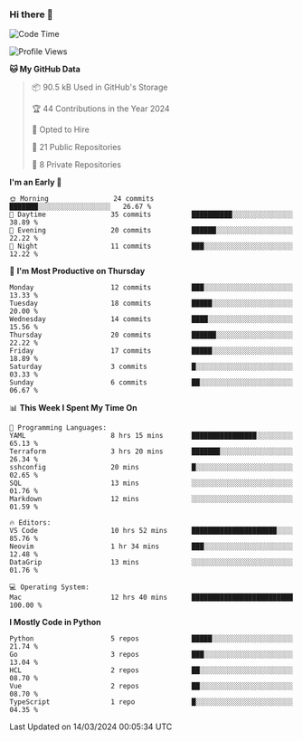 ### Hi there 👋
<!--![visitors](https://visitor-badge.glitch.me/badge?page_id=d0zingcat)-->
<!--
**d0zingcat/d0zingcat** is a ✨ _special_ ✨ repository because its `README.md` (this file) appears on your GitHub profile.

Here are some ideas to get you started:

- 🔭 I’m currently working on ...
- 🌱 I’m currently learning ...
- 👯 I’m looking to collaborate on ...
- 🤔 I’m looking for help with ...
- 💬 Ask me about ...
- 📫 How to reach me: ...
- 😄 Pronouns: ...
- ⚡ Fun fact: ...
-->
<!--START_SECTION:waka-->
![Code Time](http://img.shields.io/badge/Code%20Time-3%2C402%20hrs-blue)

![Profile Views](http://img.shields.io/badge/Profile%20Views-6-blue)

**🐱 My GitHub Data** 

> 📦 90.5 kB Used in GitHub's Storage 
 > 
> 🏆 44 Contributions in the Year 2024
 > 
> 💼 Opted to Hire
 > 
> 📜 21 Public Repositories 
 > 
> 🔑 8 Private Repositories 
 > 
**I'm an Early 🐤** 

```text
🌞 Morning                24 commits          ███████░░░░░░░░░░░░░░░░░░   26.67 % 
🌆 Daytime                35 commits          ██████████░░░░░░░░░░░░░░░   38.89 % 
🌃 Evening                20 commits          ██████░░░░░░░░░░░░░░░░░░░   22.22 % 
🌙 Night                  11 commits          ███░░░░░░░░░░░░░░░░░░░░░░   12.22 % 
```
📅 **I'm Most Productive on Thursday** 

```text
Monday                   12 commits          ███░░░░░░░░░░░░░░░░░░░░░░   13.33 % 
Tuesday                  18 commits          █████░░░░░░░░░░░░░░░░░░░░   20.00 % 
Wednesday                14 commits          ████░░░░░░░░░░░░░░░░░░░░░   15.56 % 
Thursday                 20 commits          ██████░░░░░░░░░░░░░░░░░░░   22.22 % 
Friday                   17 commits          █████░░░░░░░░░░░░░░░░░░░░   18.89 % 
Saturday                 3 commits           █░░░░░░░░░░░░░░░░░░░░░░░░   03.33 % 
Sunday                   6 commits           ██░░░░░░░░░░░░░░░░░░░░░░░   06.67 % 
```


📊 **This Week I Spent My Time On** 

```text
💬 Programming Languages: 
YAML                     8 hrs 15 mins       ████████████████░░░░░░░░░   65.13 % 
Terraform                3 hrs 20 mins       ███████░░░░░░░░░░░░░░░░░░   26.34 % 
sshconfig                20 mins             █░░░░░░░░░░░░░░░░░░░░░░░░   02.65 % 
SQL                      13 mins             ░░░░░░░░░░░░░░░░░░░░░░░░░   01.76 % 
Markdown                 12 mins             ░░░░░░░░░░░░░░░░░░░░░░░░░   01.59 % 

🔥 Editors: 
VS Code                  10 hrs 52 mins      █████████████████████░░░░   85.76 % 
Neovim                   1 hr 34 mins        ███░░░░░░░░░░░░░░░░░░░░░░   12.48 % 
DataGrip                 13 mins             ░░░░░░░░░░░░░░░░░░░░░░░░░   01.76 % 

💻 Operating System: 
Mac                      12 hrs 40 mins      █████████████████████████   100.00 % 
```

**I Mostly Code in Python** 

```text
Python                   5 repos             █████░░░░░░░░░░░░░░░░░░░░   21.74 % 
Go                       3 repos             ███░░░░░░░░░░░░░░░░░░░░░░   13.04 % 
HCL                      2 repos             ██░░░░░░░░░░░░░░░░░░░░░░░   08.70 % 
Vue                      2 repos             ██░░░░░░░░░░░░░░░░░░░░░░░   08.70 % 
TypeScript               1 repo              █░░░░░░░░░░░░░░░░░░░░░░░░   04.35 % 
```




 Last Updated on 14/03/2024 00:05:34 UTC
<!--END_SECTION:waka-->

